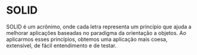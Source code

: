 # SOLID
SOLID é um acrônimo, onde cada letra representa um princípio que ajuda a melhorar aplicações baseadas no paradigma da orientação a objetos. Ao aplicarmos esses princípios, obtemos uma aplicação mais coesa, extensível, de fácil entendimento e de testar.
